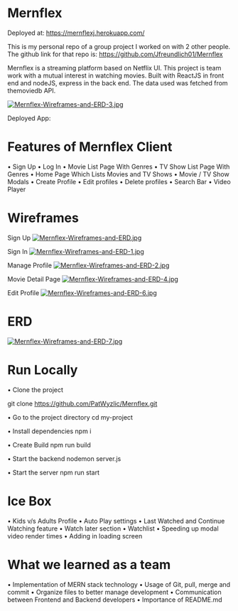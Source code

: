 # Mernflex 

Deployed at: https://mernflexj.herokuapp.com/

This is my personal repo of a group project I worked on with 2 other people. The github link for that repo is: https://github.com/Jfreundlich01/Mernflex

Mernflex is a streaming platform based on Netflix UI. This project is  team work with a mutual interest in watching movies. Built with ReactJS in front end and nodeJS, express in the back end. The data used was fetched from themoviedb API.

[![Mernflex-Wireframes-and-ERD-3.jpg](https://i.postimg.cc/g0YkCVCP/Mernflex-Wireframes-and-ERD-3.jpg)](https://postimg.cc/v4Ns9V8P)

Deployed App: 


# Features of Mernflex Client

•	Sign Up 
•	Log In
•	Movie List Page With Genres
•	TV Show List Page With Genres
•	Home Page Which Lists Movies and TV Shows
•	Movie / TV Show Modals
•	Create Profile
•	Edit profiles
•	Delete profiles
•	Search Bar
•	Video Player

# Wireframes 
Sign Up
[![Mernflex-Wireframes-and-ERD.jpg](https://i.postimg.cc/ZKb1rfz3/Mernflex-Wireframes-and-ERD.jpg)](https://postimg.cc/WtyWVw3b)

Sign In
[![Mernflex-Wireframes-and-ERD-1.jpg](https://i.postimg.cc/26Nt3Gx1/Mernflex-Wireframes-and-ERD-1.jpg)](https://postimg.cc/f35Crxps)

Manage Profile
[![Mernflex-Wireframes-and-ERD-2.jpg](https://i.postimg.cc/HkJv2RZJ/Mernflex-Wireframes-and-ERD-2.jpg)](https://postimg.cc/nXJ1VRtZ)

Movie Detail Page
[![Mernflex-Wireframes-and-ERD-4.jpg](https://i.postimg.cc/9QGZCBz8/Mernflex-Wireframes-and-ERD-4.jpg)](https://postimg.cc/gx2nK8V8)

Edit Profile
[![Mernflex-Wireframes-and-ERD-6.jpg](https://i.postimg.cc/0jwrZ8wW/Mernflex-Wireframes-and-ERD-6.jpg)](https://postimg.cc/1Vy931Mw)


# ERD

[![Mernflex-Wireframes-and-ERD-7.jpg](https://i.postimg.cc/4yk9h8Lh/Mernflex-Wireframes-and-ERD-7.jpg)](https://postimg.cc/bDgJ7Rjz)



#  Run Locally
 
• Clone the project

  git clone https://github.com/PatWyzlic/Mernflex.git

• Go to the project directory
  cd my-project

• Install dependencies
  npm i

• Create Build
  npm run build

• Start the backend
  nodemon server.js

• Start the server
  npm run start


# Ice Box

• Kids v/s Adults Profile
• Auto Play settings
• Last Watched and Continue Watching feature
• Watch later section
• Watchlist
• Speeding up modal video render times
• Adding in loading screen

# What we learned as a team

•	Implementation of MERN stack technology
•	Usage of Git, pull, merge and commit
•	Organize files to better manage development
•	Communication between Frontend and Backend developers
•	Importance of README.md

